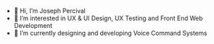 - 👋 Hi, I’m Joseph Percival
- 👀 I’m interested in UX & UI Design, UX Testing and Front End Web Development
- 🌱 I’m currently designing and developing Voice Command Systems
